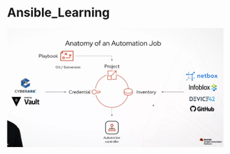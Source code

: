 # Ansible_Learning
![alt text](https://github.com/RFC6592/Ansible_Learning/blob/main/ansible_anatomy_automation_job.PNG)
